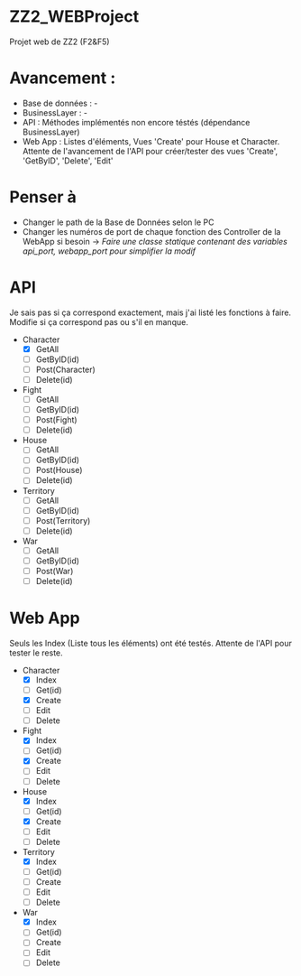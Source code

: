 # ZZ2_WEBProject
Projet web de ZZ2 (F2&amp;F5)


# Avancement :

* Base de données : -
* BusinessLayer : -
* API : Méthodes implémentés non encore téstés (dépendance BusinessLayer)
* Web App : Listes d'éléments, Vues 'Create' pour House et Character. Attente de l'avancement de l'API pour créer/tester des vues 'Create', 'GetByID', 'Delete', 'Edit'

# Penser à
* Changer le path de la Base de Données selon le PC
* Changer les numéros de port de chaque fonction des Controller de la WebApp si besoin
   -> _Faire une classe statique contenant des variables api_port, webapp_port pour simplifier la modif_

# API
Je sais pas si ça correspond exactement, mais j'ai listé les fonctions à faire. Modifie si ça correspond pas ou s'il en manque.
* Character
  * [X] GetAll
  * [ ] GetByID(id)
  * [ ] Post(Character)
  * [ ] Delete(id)
* Fight
  * [ ] GetAll
  * [ ] GetByID(id)
  * [ ] Post(Fight)
  * [ ] Delete(id)
* House
  * [ ] GetAll
  * [ ] GetByID(id)
  * [ ] Post(House)
  * [ ] Delete(id)
* Territory
  * [ ] GetAll
  * [ ] GetByID(id)
  * [ ] Post(Territory)
  * [ ] Delete(id)
* War
  * [ ] GetAll
  * [ ] GetByID(id)
  * [ ] Post(War)
  * [ ] Delete(id)
  
# Web App
Seuls les Index (Liste tous les éléments) ont été testés. Attente de l'API pour tester le reste.
* Character
  * [X] Index
  * [ ] Get(id)
  * [X] Create
  * [ ] Edit
  * [ ] Delete
* Fight
  * [X] Index
  * [ ] Get(id)
  * [X] Create
  * [ ] Edit
  * [ ] Delete
* House
  * [X] Index
  * [ ] Get(id)
  * [X] Create
  * [ ] Edit
  * [ ] Delete
* Territory
  * [X] Index
  * [ ] Get(id)
  * [ ] Create
  * [ ] Edit
  * [ ] Delete
* War
  * [X] Index
  * [ ] Get(id)
  * [ ] Create
  * [ ] Edit
  * [ ] Delete
